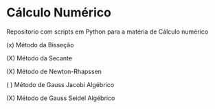 # Cálculo Numérico
Repositorio com scripts em Python para a matéria de Cálculo numérico

(x) Método da Bisseção

(X) Método da Secante 

(X) Método de Newton-Rhapssen

( ) Método de Gauss Jacobi Algébrico

(X) Método de Gauss Seidel Algébrico
